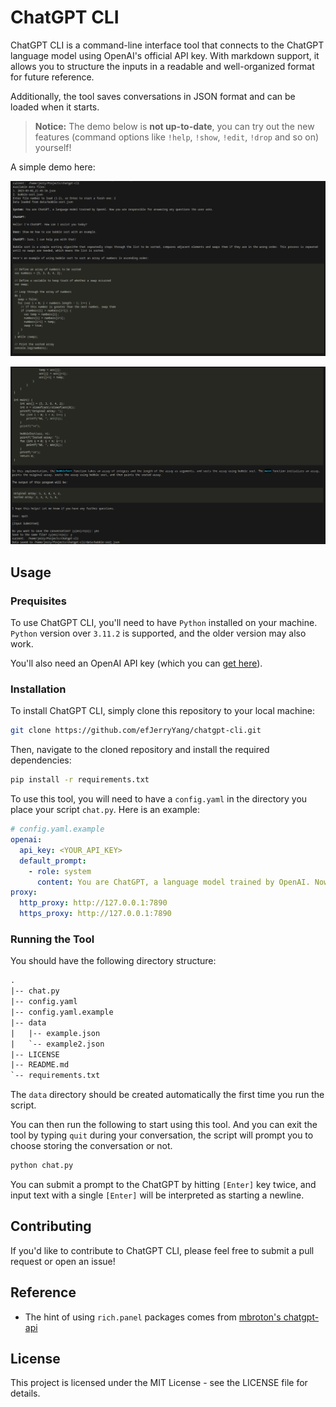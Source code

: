 # ChatGPT CLI

ChatGPT CLI is a command-line interface tool that connects to the ChatGPT language model using OpenAI's official API key. With markdown support, it allows you to structure the inputs in a readable and well-organized format for future reference.

Additionally, the tool saves conversations in JSON format and can be loaded when it starts.

> **Notice:** The demo below is **not up-to-date**, you can try out the new features (command options like `!help`, `!show`, `!edit`, `!drop` and so on) yourself!

A simple demo here:

![demo](demo/Screenshot_20230302_222757.png)

![demo2](demo/Screenshot_20230302_222926.png)

## Usage

### Prequisites

To use ChatGPT CLI, you'll need to have `Python` installed on your machine. `Python` version over `3.11.2` is supported, and the older version may also work.

You'll also need an OpenAI API key (which you can [get here](https://platform.openai.com/account/api-keys)).

### Installation

To install ChatGPT CLI, simply clone this repository to your local machine:

```bash
git clone https://github.com/efJerryYang/chatgpt-cli.git
```

Then, navigate to the cloned repository and install the required dependencies:

```bash
pip install -r requirements.txt
```

To use this tool, you will need to have a `config.yaml` in the directory you place your script `chat.py`. Here is an example:

```yaml
# config.yaml.example
openai:
  api_key: <YOUR_API_KEY>
  default_prompt:
    - role: system
      content: You are ChatGPT, a language model trained by OpenAI. Now you are responsible for answering any questions the user asks.
proxy:
  http_proxy: http://127.0.0.1:7890
  https_proxy: http://127.0.0.1:7890
```

### Running the Tool

You should have the following directory structure:

```txt
.
|-- chat.py
|-- config.yaml
|-- config.yaml.example
|-- data
|   |-- example.json
|   `-- example2.json
|-- LICENSE
|-- README.md
`-- requirements.txt
```

The `data` directory should be created automatically the first time you run the script.

You can then run the following to start using this tool. And you can exit the tool by typing `quit` during your conversation, the script will prompt you to choose storing the conversation or not.

```bash
python chat.py
```

You can submit a prompt to the ChatGPT by hitting `[Enter]` key twice, and input text with a single `[Enter]` will be interpreted as starting a newline.

## Contributing

If you'd like to contribute to ChatGPT CLI, please feel free to submit a pull request or open an issue!

## Reference

- The hint of using `rich.panel` packages comes from [mbroton's chatgpt-api](https://github.com/mbroton/chatgpt-api)

## License

This project is licensed under the MIT License - see the LICENSE file for details.
